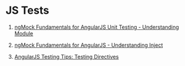 # JS Tests

1. [ngMock Fundamentals for AngularJS Unit Testing - Understanding Module](http://www.bradoncode.com/blog/2015/05/24/ngmock-fundamentals-angularjs-unit-testing/)

2. [ngMock Fundamentals for AngularJS - Understanding Inject](http://www.bradoncode.com/blog/2015/05/27/ngmock-fundamentals-angularjs-testing-inject/)

3. [AngularJS Testing Tips: Testing Directives](https://www.sitepoint.com/angular-testing-tips-testing-directives/)




